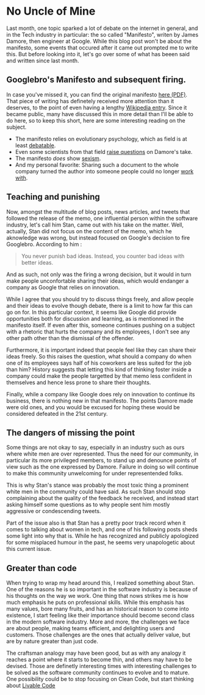 # No Uncle of Mine

Last month, one topic sparked a lot of debate on the internet in general, and in
the Tech industry in particular: the so called "Manifesto", writen by James
Damore, then engineer at Google. While this blog post won't be about the
manifesto, some events that occured after it came out prompted me to write this.
But before looking into it, let's go over some of what has beeen said and
written since last month.

## Googlebro's Manifesto and subsequent firing.

In case you've missed it, you can find the original manifesto [here (PDF)](https://assets.documentcloud.org/documents/3914586/Googles-Ideological-Echo-Chamber.pdf).
That piece of writing has definetely received more attention than it deserves,
to the point of even having a lengthy [Wikipedia entry](https://en.wikipedia.org/wiki/Google's_Ideological_Echo_Chamber).
Since it became public,  many have discussed this in more detail than I'll be
able to do here, so to keep this short, here are some interesting reading on the
subject.

- The manifesto relies on evolutionary psychology, which as field is at least
  [debatable](http://www.slate.com/articles/health_and_science/science/2017/08/evolutionary_psychology_is_the_most_obvious_example_of_how_science_is_flawed.html).
- Even some scientists from that field [raise questions](https://www.forbes.com/sites/quora/2017/08/10/a-scientists-take-on-the-biological-claims-from-the-infamous-google-anti-diversity-manifesto)
  on Damore's take.
- The manifesto _does_ show [sexism](https://medium.com/@adljksbvkj/heres-your-point-by-point-refutation-of-the-google-memo-b7201d0cca04).
- And my personal favorite: Sharing such a document to the whole company turned
  the author into someone people could no longer [work with](https://medium.com/@yonatanzunger/so-about-this-googlers-manifesto-1e3773ed1788).

## Teaching and punishing

Now, amongst the multitude of blog posts, news articles, and tweets that
followed the release of the memo, one influential person within the software
industry, let's call him Stan, came out with his take on the matter. Well,
actually, Stan did not focus on the content of the memo, which he aknowledge was
wrong, but instead focused on Google's decision to fire Googlebro. According to
him :

> You never punish bad ideas.
> Instead, you counter bad ideas with better ideas.

And as such, not only was the firing a wrong decision, but it would in turn make
people unconfortable sharing their ideas, which would endanger a company as
Google that relies on innovation.

While I agree that you should try to discuss things freely, and allow people and
their ideas to evolve though debate, there is a limit to how far this can go on
for. In this particular context, it seems like Google did provide
opportunities both for discussion and learning, as is mentionned in the
manifesto itself. If even after this, someone continues pushing on a subject
with a rhetoric that hurts the company and its employees, I don't see any other
path other than the dismissal of the offender.

Furthermore, it is important indeed that people feel like they can share their
ideas freely. So this raises the question, what should a company do when one of
its employees says half of his coworkers are less suited for the job than him?
History suggests that letting this kind of thinking foster inside a company
could make the people targetted by that memo less confident in themselves and
hence less prone to share their thoughts.

Finally, while a company like Google does rely on innovation to continue its
business, there is nothing new in that manifesto. The points Damore made were
old ones, and you would be excused for hoping these would be considered defeated
in the 21st century.

## The dangers of missing the point

Some things are not okay to say, especially in an industry such as ours where
white men are over represented. Thus the need for our community, in particular
its more privileged members, to stand up and denounce points of view such as the
one expressed by Damore. Failure in doing so will continue to make this community
unwelcoming for under representended folks.

This is why Stan's stance was probably the most toxic thing a prominent white
men in the community could have said. As such Stan should stop complaining
about the quality of the feedback he received, and instead start asking himself
some questions as to why people sent him mostly aggressive or condescending
tweets.

Part of the issue also is that Stan has a pretty poor track record when it comes
to talking about women in tech, and one of his following posts sheds some light
into why that is. While he has recognized and publicly apologized for some
misplaced humour in the past, he seems very unapologetic about this current
issue.

## Greater than code

When trying to wrap my head around this, I realized something about Stan. One
of the reasons he is so important in the software industry is because of his
thoughts on the way we work. One thing that nows strikes me is how much emphasis
he puts on professional skills. While this emphasis has many values, bore many
fruits, and has an historical reason to come into existence, I start feeling
like their importance should become second class in the modern software
industry. More and more, the challenges we face are about people, making teams
efficient, and delighting users and customers. Those challenges are the ones
that actually deliver value, but are by nature greater than just code.

The craftsman analogy may have been good, but as with any analogy it reaches a
point where it starts to become thin, and others may have to be devised. Those
are definetly interesting times with interesting challenges to be solved as the
software community continues to evolve and to mature. One possibility could be
to stop focusing on Clean Code, but start thinking about [Livable Code](https://www.youtube.com/watch?v=UDp6eDCi1Vo)
